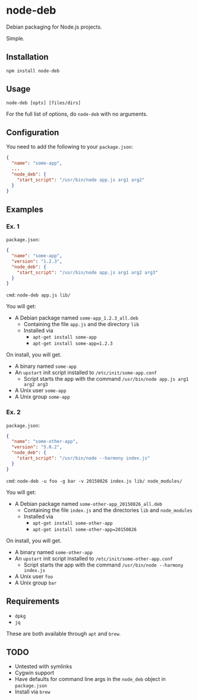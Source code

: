 # node-deb

Debian packaging for Node.js projects.

Simple.

## Installation
`npm install node-deb`

## Usage

`node-deb [opts] [files/dirs]`

For the full list of options, do `node-deb` with no arguments.

## Configuration
You need to add the following to your `package.json`:

```json
{
  "name": "some-app",
  ...
  "node_deb": {
    "start_script": "/usr/bin/node app.js arg1 arg2"
  }
}
```

## Examples
### Ex. 1
`package.json`:

```json
{
  "name": "some-app",
  "version": "1.2.3",
  "node_deb": {
    "start_script": "/usr/bin/node app.js arg1 arg2 arg3"
  }
}
```

`cmd`: `node-deb app.js lib/`

You will get:
- A Debian package named `some-app_1.2.3_all.deb`
  - Containing the file `app.js` and the directory `lib`
  - Installed via
    - `apt-get install some-app`
    - `apt-get install some-app=1.2.3`

On install, you will get.
- A binary named `some-app`
- An `upstart` init script installed to `/etc/init/some-app.conf`
  - Script starts the app with the command `/usr/bin/node app.js arg1 arg2 arg3`
- A Unix user `some-app`
- A Unix group `some-app`

### Ex. 2
`package.json`:

```json
{
  "name": "some-other-app",
  "version": "5.0.2",
  "node_deb": {
    "start_script": "/usr/bin/node --harmony index.js"
  }
}
```

`cmd`: `node-deb -u foo -g bar -v 20150826 index.js lib/ node_modules/`

You will get:
- A Debian package named `some-other-app_20150826_all.deb`
  - Containing the file `index.js` and the directories `lib` and `node_modules`
  - Installed via
    - `apt-get install some-other-app`
    - `apt-get install some-other-app=20150826`

On install, you will get.
- A binary named `some-other-app`
- An `upstart` init script installed to `/etc/init/some-other-app.conf`
  - Script starts the app with the command `/usr/bin/node --harmony index.js`
- A Unix user `foo`
- A Unix group `bar`

## Requirements
- `dpkg`
- `jq`

These are both available through `apt` and `brew`.

## TODO
- Untested with symlinks
- Cygwin support
- Have defaults for command line args in the `node_deb` object in `package.json`
- Install via `brew`

